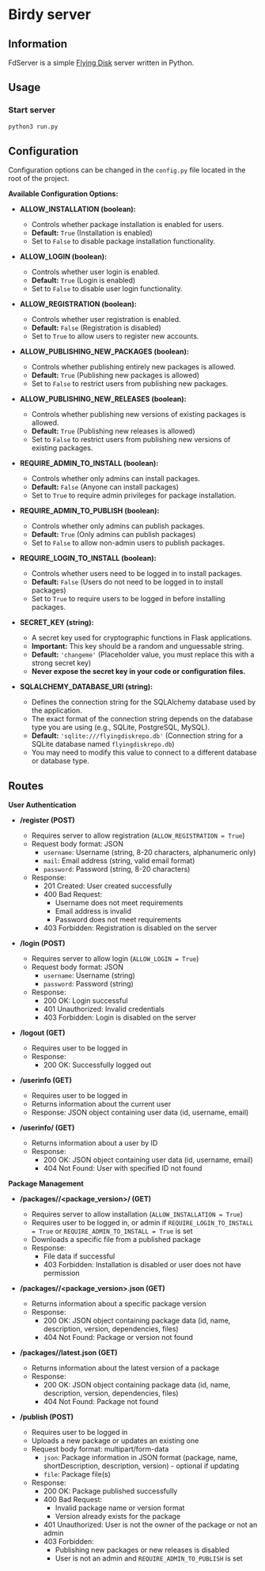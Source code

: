 # Birdy server

## Information

FdServer is a simple [Flying Disk](https://github.com/flyingdiskapp/fdcli) server written in Python. 

## Usage

### Start server

```bash
python3 run.py
```

## Configuration

Configuration options can be changed in the `config.py` file located in the root of the project.

**Available Configuration Options:**

* **ALLOW_INSTALLATION (boolean):**
    * Controls whether package installation is enabled for users.
    * **Default:** `True` (Installation is enabled)
    * Set to `False` to disable package installation functionality.

* **ALLOW_LOGIN (boolean):**
    * Controls whether user login is enabled.
    * **Default:** `True` (Login is enabled)
    * Set to `False` to disable user login functionality.

* **ALLOW_REGISTRATION (boolean):**
    * Controls whether user registration is enabled.
    * **Default:** `False` (Registration is disabled)
    * Set to `True` to allow users to register new accounts.

* **ALLOW_PUBLISHING_NEW_PACKAGES (boolean):**
    * Controls whether publishing entirely new packages is allowed.
    * **Default:** `True` (Publishing new packages is allowed)
    * Set to `False` to restrict users from publishing new packages.

* **ALLOW_PUBLISHING_NEW_RELEASES (boolean):**
    * Controls whether publishing new versions of existing packages is allowed.
    * **Default:** `True` (Publishing new releases is allowed)
    * Set to `False` to restrict users from publishing new versions of existing packages.

* **REQUIRE_ADMIN_TO_INSTALL (boolean):**
    * Controls whether only admins can install packages.
    * **Default:** `False` (Anyone can install packages)
    * Set to `True` to require admin privileges for package installation.

* **REQUIRE_ADMIN_TO_PUBLISH (boolean):**
    * Controls whether only admins can publish packages.
    * **Default:** `True` (Only admins can publish packages)
    * Set to `False` to allow non-admin users to publish packages.

* **REQUIRE_LOGIN_TO_INSTALL (boolean):**
    * Controls whether users need to be logged in to install packages.
    * **Default:** `False` (Users do not need to be logged in to install packages)
    * Set to `True` to require users to be logged in before installing packages.

* **SECRET_KEY (string):**
    * A secret key used for cryptographic functions in Flask applications.
    * **Important:** This key should be a random and unguessable string.
    * **Default:** `'changeme'` (Placeholder value, you must replace this with a strong secret key)
    * **Never expose the secret key in your code or configuration files.**

* **SQLALCHEMY_DATABASE_URI (string):**
    * Defines the connection string for the SQLAlchemy database used by the application.
    * The exact format of the connection string depends on the database type you are using (e.g., SQLite, PostgreSQL, MySQL).
    * **Default:** `'sqlite:///flyingdiskrepo.db'` (Connection string for a SQLite database named `flyingdiskrepo.db`)
    * You may need to modify this value to connect to a different database or database type.

## Routes

**User Authentication**

* **/register (POST)**
    * Requires server to allow registration (`ALLOW_REGISTRATION = True`)
    * Request body format: JSON
        * `username`: Username (string, 8-20 characters, alphanumeric only)
        * `mail`: Email address (string, valid email format)
        * `password`: Password (string, 8-20 characters)
    * Response:
        * 201 Created: User created successfully
        * 400 Bad Request:
            * Username does not meet requirements
            * Email address is invalid
            * Password does not meet requirements
        * 403 Forbidden: Registration is disabled on the server

* **/login (POST)**
    * Requires server to allow login (`ALLOW_LOGIN = True`)
    * Request body format: JSON
        * `username`: Username (string)
        * `password`: Password (string)
    * Response:
        * 200 OK: Login successful
        * 401 Unauthorized: Invalid credentials
        * 403 Forbidden: Login is disabled on the server

* **/logout (GET)**
    * Requires user to be logged in
    * Response:
        * 200 OK: Successfully logged out

* **/userinfo (GET)**
    * Requires user to be logged in
    * Returns information about the current user
    * Response: JSON object containing user data (id, username, email)

* **/userinfo/<id> (GET)**
    * Returns information about a user by ID
    * Response:
        * 200 OK: JSON object containing user data (id, username, email)
        * 404 Not Found: User with specified ID not found

**Package Management**

* **/packages/<package>/<package_version>/<filename> (GET)**
    * Requires server to allow installation (`ALLOW_INSTALLATION = True`)
    * Requires user to be logged in, or admin if `REQUIRE_LOGIN_TO_INSTALL = True` or `REQUIRE_ADMIN_TO_INSTALL = True` is set
    * Downloads a specific file from a published package
    * Response:
        * File data if successful
        * 403 Forbidden: Installation is disabled or user does not have permission
    
* **/packages/<package>/<package_version>.json (GET)**
    * Returns information about a specific package version
    * Response:
        * 200 OK: JSON object containing package data (id, name, description, version, dependencies, files)
        * 404 Not Found: Package or version not found

* **/packages/<package>/latest.json (GET)**
    * Returns information about the latest version of a package
    * Response:
        * 200 OK: JSON object containing package data (id, name, description, version, dependencies, files)
        * 404 Not Found: Package not found

* **/publish (POST)**
    * Requires user to be logged in
    * Uploads a new package or updates an existing one
    * Request body format: multipart/form-data
        * `json`: Package information in JSON format (package, name, shortDescription, description, version) - optional if updating
        * `file`: Package file(s)
    * Response:
        * 200 OK: Package published successfully
        * 400 Bad Request:
            * Invalid package name or version format
            * Version already exists for the package
        * 401 Unauthorized: User is not the owner of the package or not an admin
        * 403 Forbidden:
            * Publishing new packages or new releases is disabled
            * User is not an admin and `REQUIRE_ADMIN_TO_PUBLISH` is set

